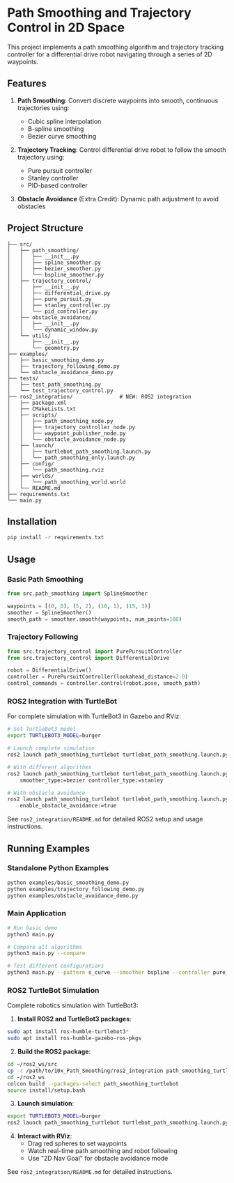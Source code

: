 # Path Smoothing and Trajectory Control in 2D Space

This project implements a path smoothing algorithm and trajectory tracking controller for a differential drive robot navigating through a series of 2D waypoints.

## Features

1. **Path Smoothing**: Convert discrete waypoints into smooth, continuous trajectories using:
   - Cubic spline interpolation
   - B-spline smoothing
   - Bezier curve smoothing

2. **Trajectory Tracking**: Control differential drive robot to follow the smooth trajectory using:
   - Pure pursuit controller
   - Stanley controller
   - PID-based controller

3. **Obstacle Avoidance** (Extra Credit): Dynamic path adjustment to avoid obstacles

## Project Structure

```
├── src/
│   ├── path_smoothing/
│   │   ├── __init__.py
│   │   ├── spline_smoother.py
│   │   ├── bezier_smoother.py
│   │   └── bspline_smoother.py
│   ├── trajectory_control/
│   │   ├── __init__.py
│   │   ├── differential_drive.py
│   │   ├── pure_pursuit.py
│   │   ├── stanley_controller.py
│   │   └── pid_controller.py
│   ├── obstacle_avoidance/
│   │   ├── __init__.py
│   │   └── dynamic_window.py
│   └── utils/
│       ├── __init__.py
│       └── geometry.py
├── examples/
│   ├── basic_smoothing_demo.py
│   ├── trajectory_following_demo.py
│   └── obstacle_avoidance_demo.py
├── tests/
│   ├── test_path_smoothing.py
│   └── test_trajectory_control.py
├── ros2_integration/               # NEW: ROS2 integration
│   ├── package.xml
│   ├── CMakeLists.txt
│   ├── scripts/
│   │   ├── path_smoothing_node.py
│   │   ├── trajectory_controller_node.py
│   │   ├── waypoint_publisher_node.py
│   │   └── obstacle_avoidance_node.py
│   ├── launch/
│   │   ├── turtlebot_path_smoothing.launch.py
│   │   └── path_smoothing_only.launch.py
│   ├── config/
│   │   └── path_smoothing.rviz
│   ├── worlds/
│   │   └── path_smoothing_world.world
│   └── README.md
├── requirements.txt
└── main.py
```

## Installation

```bash
pip install -r requirements.txt
```

## Usage

### Basic Path Smoothing
```python
from src.path_smoothing import SplineSmoother

waypoints = [(0, 0), (5, 2), (10, 1), (15, 3)]
smoother = SplineSmoother()
smooth_path = smoother.smooth(waypoints, num_points=100)
```

### Trajectory Following
```python
from src.trajectory_control import PurePursuitController
from src.trajectory_control import DifferentialDrive

robot = DifferentialDrive()
controller = PurePursuitController(lookahead_distance=2.0)
control_commands = controller.control(robot.pose, smooth_path)
```

### ROS2 Integration with TurtleBot

For complete simulation with TurtleBot3 in Gazebo and RViz:

```bash
# Set TurtleBot3 model
export TURTLEBOT3_MODEL=burger

# Launch complete simulation
ros2 launch path_smoothing_turtlebot turtlebot_path_smoothing.launch.py

# With different algorithms
ros2 launch path_smoothing_turtlebot turtlebot_path_smoothing.launch.py \
    smoother_type:=bezier controller_type:=stanley

# With obstacle avoidance
ros2 launch path_smoothing_turtlebot turtlebot_path_smoothing.launch.py \
    enable_obstacle_avoidance:=true
```

See `ros2_integration/README.md` for detailed ROS2 setup and usage instructions.

## Running Examples

### Standalone Python Examples
```bash
python examples/basic_smoothing_demo.py
python examples/trajectory_following_demo.py
python examples/obstacle_avoidance_demo.py
```

### Main Application
```bash
# Run basic demo
python3 main.py

# Compare all algorithms
python3 main.py --compare

# Test different configurations
python3 main.py --pattern s_curve --smoother bspline --controller pure_pursuit
```

### ROS2 TurtleBot Simulation

Complete robotics simulation with TurtleBot3:

1. **Install ROS2 and TurtleBot3 packages**:
```bash
sudo apt install ros-humble-turtlebot3*
sudo apt install ros-humble-gazebo-ros-pkgs
```

2. **Build the ROS2 package**:
```bash
cd ~/ros2_ws/src
cp -r /path/to/10x_Path_Smoothing/ros2_integration path_smoothing_turtlebot
cd ~/ros2_ws
colcon build --packages-select path_smoothing_turtlebot
source install/setup.bash
```

3. **Launch simulation**:
```bash
export TURTLEBOT3_MODEL=burger
ros2 launch path_smoothing_turtlebot turtlebot_path_smoothing.launch.py
```

4. **Interact with RViz**:
   - Drag red spheres to set waypoints
   - Watch real-time path smoothing and robot following
   - Use "2D Nav Goal" for obstacle avoidance mode

See `ros2_integration/README.md` for detailed instructions.
